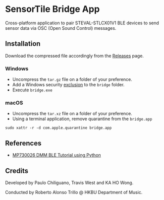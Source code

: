 # SensorTile Bridge App

Cross-platform application to pair STEVAL-STLCX01V1 BLE devices to send sensor data via OSC (Open Sound Control) messages.

## Installation

Download the compressed file accordingly from the [Releases](https://github.com/pauloesteban/sensor-tile-osc/releases) page.

### Windows

- Uncompress the `tar.gz` file on a folder of your preference.
- Add a Windows security [exclusion](https://support.microsoft.com/en-us/windows/add-an-exclusion-to-windows-security-811816c0-4dfd-af4a-47e4-c301afe13b26) to the `bridge` folder.
- Execute `bridge.exe`
### macOS

- Uncompress the `tar.xz` file on a folder of your preference.
- Using a terminal application, remove quarantine from the `bridge.app`

```
sudo xattr -r -d com.apple.quarantine bridge.app
```

## References

- [MP730026 DMM BLE Tutorial using Python](https://www.element14.com/community/community/element14-presents/workbenchwednesdays/blog/2020/03/09/connecting-to-mp730026-ble-dmm-with-python-and-bleak)

## Credits

Developed by Paulo Chiliguano, Travis West and KA HO Wong.

Conducted by Roberto Alonso Trillo @ HKBU Department of Music.